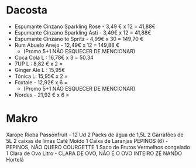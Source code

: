 
# Dacosta
- Espumante Cinzano Sparkling Rose - 3,49 € x 12 = 41,88€
- Espumante Cinzano Sparkling Asti - 3,49€ x 12 = 41,88€
- Espumante Cinzano to Spritz - 4,99€ x 30 =  149,70 €
- Rum Abuelo Anejo - 12,49€ x 12 = 149,88 €
	- (Promo 5+1 NÃO ESQUECER DE MENCIONAR)
- Coca Cola L : 16,78€ x 3 = 50.34
- 7UP L : 8,82 € x 2 = 
- Ginger Ale L : 15,95€ 
- Tónica L: 15,95€ x 2 = 
- Foxtale - 12,92€ x 6 =
	- (Promo 5+1 NÃO ESQUECER DE MENCIONAR)
- Nordes - 21,92 € x 6 = 
	
	







# Makro
Xarope Rioba Passonfruit - 12 Ud
2 Packs de água de 1,5L
2 Garrafões de 5L
2 caixas de limas 
Café Moído
1 Caixa de Laranjas 
PEPINOS (6) - PEPINOS, NÃO QUERO COURGETTE
1 Saco de Frutos Vermelhos congelado
1 Clara de Ovo Litro - CLARA DE OVO, NÃO É O OVO INTEIRO ZÉ NANDO
Hortelã


